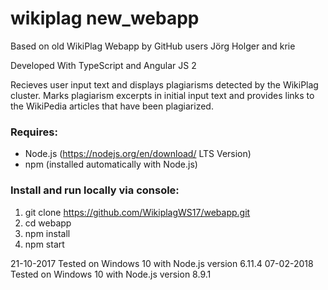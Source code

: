 # wikiplag new_webapp
Based on old WikiPlag Webapp by GitHub users Jörg Holger and krie

Developed With TypeScript and Angular JS 2

Recieves user input text and displays plagiarisms detected by the WikiPlag cluster.
Marks plagiarism excerpts in initial input text and provides links to the WikiPedia articles that have been plagiarized.

### Requires:
- Node.js (https://nodejs.org/en/download/ LTS Version)
- npm (installed automatically with Node.js)


### Install and run locally via console:

1. git clone https://github.com/WikiplagWS17/webapp.git
2. cd webapp
3. npm install
4. npm start

21-10-2017 Tested on Windows 10 with Node.js version 6.11.4
07-02-2018 Tested on Windows 10 with Node.js version 8.9.1
